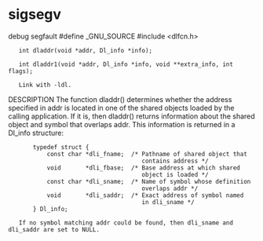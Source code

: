 # sigsegv
debug segfault
 #define _GNU_SOURCE
       #include <dlfcn.h>

       int dladdr(void *addr, Dl_info *info);

       int dladdr1(void *addr, Dl_info *info, void **extra_info, int flags);

       Link with -ldl.

DESCRIPTION
       The  function  dladdr()  determines whether the address specified in addr is located in one of the shared objects loaded by
       the calling application.  If it is, then dladdr() returns information about the shared  object  and  symbol  that  overlaps
       addr.  This information is returned in a Dl_info structure:

           typedef struct {
               const char *dli_fname;  /* Pathname of shared object that
                                          contains address */
               void       *dli_fbase;  /* Base address at which shared
                                          object is loaded */
               const char *dli_sname;  /* Name of symbol whose definition
                                          overlaps addr */
               void       *dli_saddr;  /* Exact address of symbol named
                                          in dli_sname */
           } Dl_info;

       If no symbol matching addr could be found, then dli_sname and dli_saddr are set to NULL.
